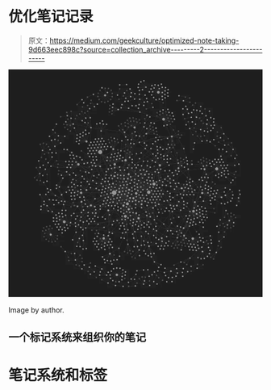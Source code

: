 # 优化笔记记录

> 原文：<https://medium.com/geekculture/optimized-note-taking-9d663eec898c?source=collection_archive---------2----------------------->

![](img/2ad23df9279a9ca4da27c11de58ba2e6.png)

Image by author.

## 一个标记系统来组织你的笔记

# 笔记系统和标签